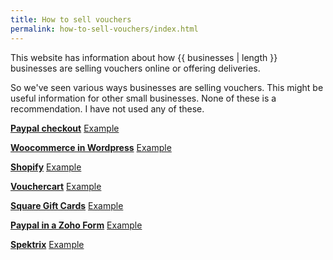 ```yaml
---
title: How to sell vouchers
permalink: how-to-sell-vouchers/index.html
---
```


This website has information about how {{ businesses | length }} businesses are selling vouchers online or offering deliveries.

So we've seen various ways businesses are selling vouchers. This might be useful information for other small businesses. None of these is a recommendation. I have not used any of these.

**[Paypal checkout](https://www.paypal.com/uk/webapps/mpp/checkout)** [Example](https://www.nadonthai.co.uk/vouchers)

**[Woocommerce in Wordpress](https://woocommerce.com)** [Example](https://www.flatcapscoffee.com/product/flat-caps-vouchers)

**[Shopify](https://www.shopify.com)** [Example](https://www.pinklanecoffee.co.uk/products/pink-lane-coffee-gift-card)

**[Vouchercart](https://vouchercart.com)** [Example](https://civerinos.vouchercart.com)

**[Square Gift Cards](https://squareup.com/gb/en/gift-cards)** [Example](https://squareup.com/gift/NHBNVA631230Y/order)

**[Paypal in a Zoho Form](https://www.zoho.com/bh/books/paypal)** [Example](https://forms.zohopublic.eu/Lebaneat/form/FoodOrders/formperma/CiNAzyshd0uo7nef6ZPIPa_EOWjQ-0HseIdnP-7YnKA)

**[Spektrix](https://www.spektrix.com)** [Example](https://tynesidecinema.co.uk/gift-vouchers)